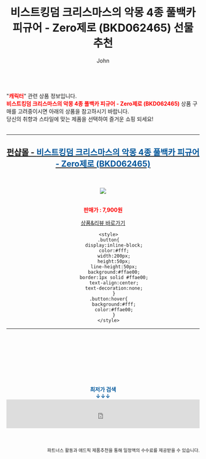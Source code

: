 ﻿---
layout: post
title:  "비스트킹덤 크리스마스의 악몽 4종 풀백카 피규어 - Zero제로 (BKD062465) 선물 추천"
author: John
categories: [ 캐릭터 ]
tags: [ 캐릭터, 캐릭터 일러스트, 캐릭터 만들기, 캐릭터 시트, 캐릭터 디자인, 캐릭터 그리기, 캐릭터 영어로, 캐릭터 테스트, 캐릭터 배경화면, 캐릭터 그림 ]
image: https://cdn.funshop.co.kr/products/0000195007/vs_image800.jpg 
description: "비스트킹덤 크리스마스의 악몽 4종 풀백카 피규어 - Zero제로 (BKD062465) 선물 추천 관련 상품으로 가장 고객 선호도가 높은 제품입니다."
toc: true
toc_sticky: true
---

<br>
"<b><font color='#ff0000'>캐릭터</font></b>" 관련 상품 정보입니다.
<br>
<b><font color='#ff0000'>비스트킹덤 크리스마스의 악몽 4종 풀백카 피규어 - Zero제로 (BKD062465)</font></b> 상품 구매를 고려중이시면 아래의 상품을 참고하시기 바랍니다.
<br>
당신의 취향과 스타일에 맞는 제품을 선택하여 즐거운 쇼핑 되세요!
<br><br>
<hr>
<p>
    
<center><h2><a href="https://nico.kr/94wEXR" target="_blank"><b>펀샵몰 - <font color='#01579B'>비스트킹덤 크리스마스의 악몽 4종 풀백카 피규어 - Zero제로 (BKD062465)</font></b></a></h2><br>

<a href="https://nico.kr/94wEXR" target="_blank"><img src="https://cdn.funshop.co.kr/products/0000195007/vs_image800.jpg"></a><br><br>

<b><font color='#ff0000'>판매가 : 7,900원 </font></b><br>

<a href="https://nico.kr/94wEXR" target="_blank" class="button">상품&리뷰 바로가기</a><p>

        <style>
        .button{
            display:inline-block;
            color:#fff;
            width:200px;
            height:50px;
            line-height:50px;
            background:#ffae00;
            border:1px solid #ffae00;
            text-align:center;
            text-decoration:none;
            }
        .button:hover{
            background:#fff;
            color:#ffae00;
            }
        </style>

<hr>

<br><br><br><br><br><br><br>
<center><b><font color='#01579B' size='medium'>최저가 검색<br>
↓↓↓</font></b></center>
<center><iframe src="https://coupa.ng/b1Tbjx" width="100%" height="75" frameborder="0" scrolling="no" referrerpolicy="unsafe-url"></iframe></center>
<br><br>
<p>
<small>
    <div align="right">파트너스 활동과 애드픽 제품추천을 통해 일정액의 수수료를 제공받을 수 있습니다.</div>
</small>
</p>
